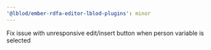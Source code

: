 ```yaml
---
'@lblod/ember-rdfa-editor-lblod-plugins': minor
---
```


Fix issue with unresponsive edit/insert button when person variable is selected
